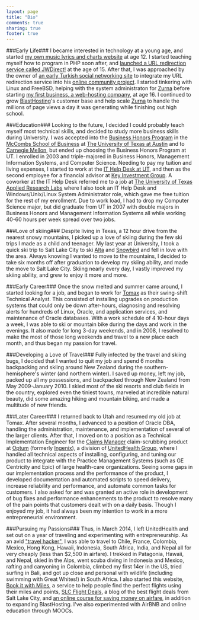 ```yaml
---
layout: page
title: "Bio"
comments: true
sharing: true
footer: true
---
```


###Early Life###
I became interested in technology at a young age, and started [my own music lyrics and charts website](http://web.archive.org/web/20000706210105/http://musiclair.com/home.phtml) at age 12.  I started teaching myself how to program in PHP soon after, and [launched a URL redirection service called JWDirect!](http://web.archive.org/web/20051109045903/http://jwdx.com/) at the age of 15.  After that, I was approached by the owner of [an early Turkish social networking site](http://web.archive.org/web/20080701104433/http://www.zurna.com/) to integrate my URL redirection service into his [online community project](http://web.archive.org/web/20060705115058/http://www.mycool.com/).  I started tinkering with Linux and FreeBSD, helping with the system administraton for [Zurna](http://web.archive.org/web/20080701104433/http://www.zurna.com/) before starting [my first business, a web-hosting company](http://www.blasthosting.com), at age 16.  I continued to grow [BlastHosting](http://www.blasthosting.com)'s customer base and help scale [Zurna](http://www.zurna.com) to handle the millions of page views a day it was generating while finishing out high school.

###Education###
Looking to the future, I decided I could probably teach myself most technical skills, and decided to study more business skills during University.  I was accepted into the [Business Honors Program](http://www.mccombs.utexas.edu/bhp) in the [McCombs School of Business](http://www.mccombs.utexas.edu/) at [The University of Texas at Austin](http://www.utexas.edu/) and to [Carnegie Mellon](http://www.cmu.edu/), but ended up choosing the Business Honors Program at UT.  I enrolled in 2003 and triple-majored in Business Honors, Management Information Systems, and Computer Science.  Needing to pay my tuition and living expenses, I started to work at the [IT Help Desk at UT](http://www.utexas.edu/its/helpdesk/), and then as the second employee for a financial advisor at [Key Investment Group](http://web.archive.org/web/20040611014153/http://keyig.com/).  A coworker at the IT Help Desk referred me to a job at [The University of Texas Applied Research Labs](http://www.arlut.utexas.edu/) where I also took an IT Help Desk and Windows/Unix/Linux System Administrator role, which gave me free tuition for the rest of my enrollment.  Due to work load, I had to drop my Computer Science major, but did graduate from UT in 2007 with double majors in Business Honors and Management Information Systems all while working 40-60 hours per week spread over two jobs.

###Love of skiing###
Despite living in Texas, a 12 hour drive from the nearest snowy mountains, I picked up a love of skiing during the few ski trips I made as a child and teenager.  My last year at University, I took a quick ski trip to Salt Lake City to ski [Alta](http://www.alta.com) and [Snowbird](http://www.snowbird.com) and fell in love with the area.  Always knowing I wanted to move to the mountains, I decided to take six months off after graduation to develop my skiing ability, and made the move to Salt Lake City.  Skiing nearly every day, I vastly improved my skiing ability, and grew to enjoy it more and more.

###Early Career###
Once the snow melted and summer came around, I started looking for a job, and began to work for [Tomax](http://www.tomax.com) as their swing-shift Technical Analyst.  This consisted of installing upgrades on production systems that could only be down after-hours, diagnosing and resolving alerts for hundreds of Linux, Oracle, and application services, and maintenance of Oracle databases.  With a work schedule of 4 10-hour days a week, I was able to ski or mountain bike during the days and work in the evenings.  It also made for long 3-day weekends, and in 2008, I resolved to make the most of those long weekends and travel to a new place each month, and thus began my passion for travel.

###Developing a Love of Travel###
Fully infected by the travel and skiing bugs, I decided that I wanted to quit my job and spend 6 months backpacking and skiing around New Zealand during the southern-hemisphere's winter (and northern winter).  I saved up money, left my job, packed up all my possessions, and backpacked through New Zealand from May 2009-January 2010.  I skied most of the ski resorts and club fields in the country, explored even the tiniest towns, marveled at incredible natural beauty, did some amazing hiking and mountain biking, and made a multitude of new friends.

###Later Career###
I returned back to Utah and resumed my old job at Tomax.  After several months, I advanced to a position of Oracle DBA, handling the administration, maintenance, and implementation of several of the larger clients.  After that, I moved on to a position as a Technical Implementation Engineer for the [Claims Manager](http://info.optum.com/content/ClaimsManager5) claim-scrubbing product at [Optum](https://www.optum.com/) (formerly [Ingenix](http://www.ingenix.com)), a division of [UnitedHealth Group](http://www.uhg.com), where I handled all technical aspects of installing, configuring, and tuning our product to integrate with the Practice Management Systems (such as GE Centricity and Epic) of large health-care organizations.  Seeing some gaps in our implementation process and the performance of the product, I developed documentation and automated scripts to speed delivery, increase reliability and performance, and automate common tasks for customers.  I also asked for and was granted an active role in development of bug fixes and performance enhancements to the product to resolve many of the pain points that customers dealt with on a daily basis.  Though I enjoyed my job, it had always been my intention to work in a more entrepreneurial environment.

###Pursuing my Passions###
Thus, in March 2014, I left UnitedHealth and set out on a year of traveling and experimenting with entrepreneurship.  As an avid ["travel hacker"](http://www.nerdfitness.com/blog/2010/12/09/how-to-fly-35000-miles-visit-4-continents-9-countries-and-15-cities-for-418/), I was able to travel to Chile, France, Colombia, Mexico, Hong Kong, Hawaii, Indonesia, South Africa, India, and Nepal all for very cheaply (less than $2,500 in airfare).  I trekked in Patagonia, Hawaii, and Nepal, skied in the Alps, went scuba diving in Indonesia and Mexico, rafting and canyoning in Colombia, climbed my first 14er in the US, tried surfing in Bali, and got up close and personal with wildlife (including swimming with Great Whites!) in South Africa.  I also started this website, [Book it with Miles](http://www.bookitwithmiles.com), a service to help people find the perfect flights using their miles and points, [SLC Flight Deals](http://slcflightdeals.com), a blog of the best flight deals from Salt Lake City, and [an online course for saving money on airfare](http://cheapflightscourse.com), in addition to expanding BlastHosting.  I've also experimented with AirBNB and online education through MOOCs.